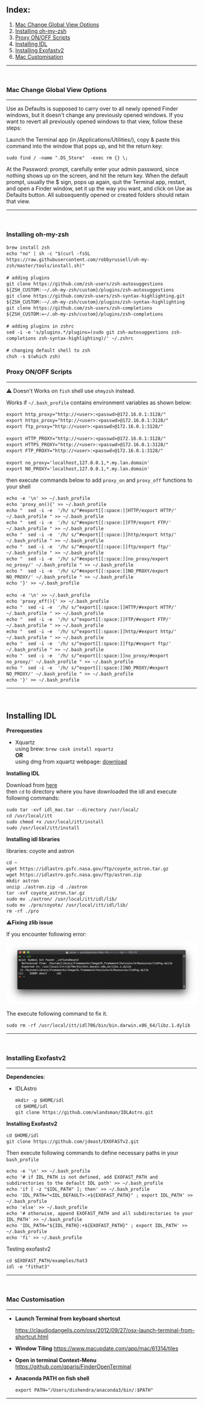 ## Index:

1. [Mac Change Global View Options](#Mac-Change-Global-View-Options)
2. [Installing oh-my-zsh](#Installing-oh-my-zsh)
3. [Proxy ON/OFF Scripts](#Proxy-ON/OFF-Scripts)
4. [Installing IDL](#Installing-IDL)
5. [Installing Exofastv2](#Installing-Exofastv2)
6. [Mac Customisation](#Mac-Customisation)

---

<br>

### Mac Change Global View Options

---

Use as Defaults is supposed to carry over to all newly opened Finder windows, but it doesn't change any previously opened windows. If you want to revert all previously opened windows to that view, follow these steps:

Launch the Terminal app (in /Applications/Utilities/), copy & paste this command into the window that pops up, and hit the return key:


```shell
sudo find / -name ".DS_Store"  -exec rm {} \;
```
At the Password: prompt, carefully enter your admin password, since nothing shows up on the screen, and hit the return key. When the default prompt, usually the $ sign, pops up again, quit the Terminal app, restart, and open a Finder window, set it up the way you want, and click on Use as Defaults button. All subsequently opened or created folders should retain that view. 

---

<br>

### Installing oh-my-zsh
```shell
brew install zsh
echo "no" | sh -c "$(curl -fsSL https://raw.githubusercontent.com/robbyrussell/oh-my-zsh/master/tools/install.sh)"

# adding plugins
git clone https://github.com/zsh-users/zsh-autosuggestions ${ZSH_CUSTOM:-~/.oh-my-zsh/custom}/plugins/zsh-autosuggestions
git clone https://github.com/zsh-users/zsh-syntax-highlighting.git ${ZSH_CUSTOM:-~/.oh-my-zsh/custom}/plugins/zsh-syntax-highlighting
git clone https://github.com/zsh-users/zsh-completions ${ZSH_CUSTOM:=~/.oh-my-zsh/custom}/plugins/zsh-completions

# adding plugins in zshrc
sed -i -e 's/plugins.*/plugins=(sudo git zsh-autosuggestions zsh-completions zsh-syntax-highlighting)/' ~/.zshrc

# changing default shell to zsh
chsh -s $(which zsh)
```

### Proxy ON/OFF Scripts

---

:warning: Doesn't Works on `fish` shell use `ohmyzsh` instead.

Works if `~/.bash_profile` contains environment variables as shown below:
```shell
export http_proxy="http://<user>:<passwd>@172.16.0.1:3128/"
export https_proxy="http://<user>:<passwd>@172.16.0.1:3128/"
export ftp_proxy="http://<user>:<passwd>@172.16.0.1:3128/"

export HTTP_PROXY="http://<user>:<passwd>@172.16.0.1:3128/"
export HTTPS_PROXY="http://<user>:<passwd>@172.16.0.1:3128/"
export FTP_PROXY="http://<user>:<passwd>@172.16.0.1:3128/"

export no_proxy='localhost,127.0.0.1,*.my.lan.domain'
export NO_PROXY='localhost,127.0.0.1,*.my.lan.domain'
```

then execute commands below to add `proxy_on` and `proxy_off` functions to your shell
```shell
echo -e '\n' >> ~/.bash_profile
echo 'proxy_on(){' >> ~/.bash_profile
echo "	sed -i -e  '/h/ s/^#export[[:space:]]HTTP/export HTTP/' ~/.bash_profile " >> ~/.bash_profile
echo "	sed -i -e  '/h/ s/^#export[[:space:]]FTP/export FTP/' ~/.bash_profile " >> ~/.bash_profile
echo "	sed -i -e  '/h/ s/^#export[[:space:]]http/export http/' ~/.bash_profile " >> ~/.bash_profile
echo "	sed -i -e  '/h/ s/^#export[[:space:]]ftp/export ftp/' ~/.bash_profile " >> ~/.bash_profile
echo "	sed -i -e  '/h/ s/^#export[[:space:]]no_proxy/export no_proxy/' ~/.bash_profile " >> ~/.bash_profile
echo "	sed -i -e  '/h/ s/^#export[[:space:]]NO_PROXY/export NO_PROXY/' ~/.bash_profile " >> ~/.bash_profile
echo '}' >> ~/.bash_profile

echo -e '\n' >> ~/.bash_profile
echo 'proxy_off(){' >> ~/.bash_profile
echo "	sed -i -e  '/h/ s/^export[[:space:]]HTTP/#export HTTP/' ~/.bash_profile " >> ~/.bash_profile
echo "	sed -i -e  '/h/ s/^export[[:space:]]FTP/#export FTP/' ~/.bash_profile " >> ~/.bash_profile
echo "	sed -i -e  '/h/ s/^export[[:space:]]http/#export http/' ~/.bash_profile " >> ~/.bash_profile
echo "	sed -i -e  '/h/ s/^export[[:space:]]ftp/#export ftp/' ~/.bash_profile " >> ~/.bash_profile
echo "	sed -i -e  '/h/ s/^export[[:space:]]no_proxy/#export no_proxy/' ~/.bash_profile " >> ~/.bash_profile
echo "	sed -i -e  '/h/ s/^export[[:space:]]NO_PROXY/#export NO_PROXY/' ~/.bash_profile " >> ~/.bash_profile
echo '}' >> ~/.bash_profile
```

---

<br>

## Installing IDL

**Prerequesties**  

* Xquartz  
using brew: `brew cask install xquartz`  
**OR**  
using dmg from xquartz webpage: [download](https://www.xquartz.org/)  



**Installing IDL**  

Download from [here](https://drive.google.com/uc?id=1RBBZztZ3_W92uMUySzQ5RCAOYFB6uWiD&export=download)  
then `cd` to directory where you have downloaded the idl and execute following commands:  

```shell
sudo tar -xvf idl_mac.tar --directory /usr/local/
cd /usr/local/itt
sudo chmod +x /usr/local/itt/install
sudo /usr/local/itt/install
```



**Installing idl libraries**

libraries: coyote and astron

```shell
cd ~
wget https://idlastro.gsfc.nasa.gov/ftp/coyote_astron.tar.gz
wget https://idlastro.gsfc.nasa.gov/ftp/astron.zip
mkdir astron
unzip ./astron.zip -d ./astron
tar -xvf coyote_astron.tar.gz
sudo mv ./astron/ /usr/local/itt/idl/lib/
sudo mv ./pro/coyote/ /usr/local/itt/idl/lib/
rm -rf ./pro
```

:warning:**Fixing zlib issue**

If you encounter following error:

<img src="./images/zlib_error.png" style="zoom:50%;" />

The execute following command to fix it.

```shell
sudo rm -rf /usr/local/itt/idl706/bin/bin.darwin.x86_64/libz.1.dylib
```

---

<br>

### Installing Exofastv2

---

**Dependencies**:

* IDLAstro

  ```shell
  mkdir -p $HOME/idl
  cd $HOME/idl
  git clone https://github.com/wlandsman/IDLAstro.git
  ```

    

**Installing Exofastv2**

```shell
cd $HOME/idl
git clone https://github.com/jdeast/EXOFASTv2.git
```



Then execute following commands to define necessary paths in your `bash_profile`

```shell
echo -e '\n' >> ~/.bash_profile
echo '# if IDL_PATH is not defined, add EXOFAST_PATH and subdirectories to the default IDL path' >> ~/.bash_profile
echo 'if [ -z "$IDL_PATH" ]; then' >> ~/.bash_profile
echo 'IDL_PATH="<IDL_DEFAULT>:+${EXOFAST_PATH}" ; export IDL_PATH' >> ~/.bash_profile
echo 'else' >> ~/.bash_profile
echo '# otherwise, append EXOFAST_PATH and all subdirectories to your IDL_PATH' >> ~/.bash_profile
echo 'IDL_PATH="${IDL_PATH}:+${EXOFAST_PATH}" ; export IDL_PATH' >> ~/.bash_profile
echo 'fi' >> ~/.bash_profile

```

Testing exofastv2

```shell
cd $EXOFAST_PATH/examples/hat3
idl -e "fithat3"
```

---

<br>

### Mac Customisation

---

* **Launch Terminal from keyboard shortcut**

  https://claudiodangelis.com/osx/2012/09/27/osx-launch-terminal-from-shortcut.html



* **Window Tiling**
  https://www.macupdate.com/app/mac/61314/tiles

  

* **Open in terminal Context-Menu**
  https://github.com/qparis/FinderOpenTerminal

  

* **Anaconda PATH on fish shell**

  ```shell
  export PATH="/Users/dishendra/anaconda3/bin/:$PATH"
  ```

---
